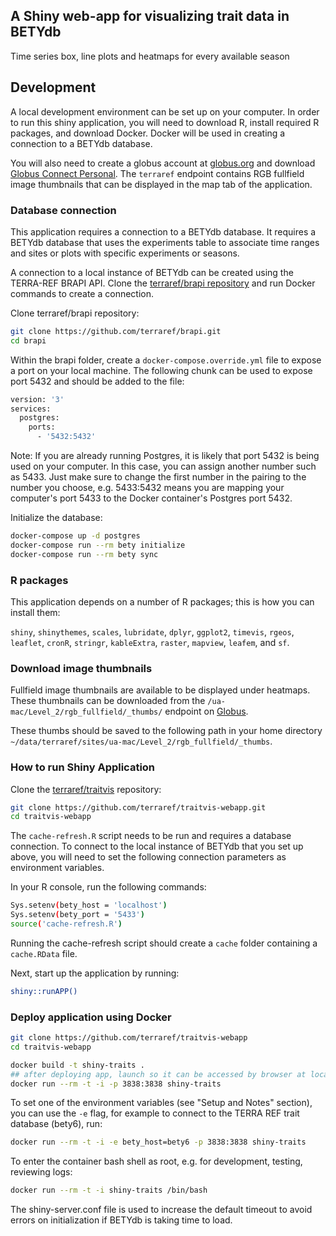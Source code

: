 ## A Shiny web-app for visualizing trait data in BETYdb

Time series box, line plots and heatmaps for every available season

## Development

A local development environment can be set up on your computer. In order to run this shiny application, you will need to download R, install required R packages, and download Docker. Docker will be used in creating a connection to a BETYdb database. 

You will also need to create a globus account at [globus.org](https://www.globus.org/) and download [Globus Connect Personal](https://www.globus.org/globus-connect-personal). The `terraref` endpoint contains RGB fullfield image thumbnails that can be displayed in the map tab of the application.



### Database connection

This application requires a connection to a BETYdb database. It requires a BETYdb database that uses the experiments table to associate time ranges and sites or plots with specific experiments or seasons.

A connection to a local instance of BETYdb can be created using the TERRA-REF BRAPI API. Clone the [terraref/brapi repository](https://github.com/terraref/brapi) and run Docker commands to create a connection. 

Clone terraref/brapi repository:

```sh
git clone https://github.com/terraref/brapi.git
cd brapi
```

Within the brapi folder, create a `docker-compose.override.yml` file to expose a port on your local machine. The following chunk can be used to expose port 5432 and should be added to the file:

```sh
version: '3'
services:
  postgres:
    ports:
      - '5432:5432'
```

Note: If you are already running Postgres, it is likely that port 5432 is being used on your computer. 
In this case, you can assign another number such as 5433. 
Just make sure to change the first number in the pairing to the number you choose, e.g. 5433:5432 means you are mapping your computer's port 5433 to the Docker container's Postgres port 5432.

Initialize the database:

```sh
docker-compose up -d postgres
docker-compose run --rm bety initialize
docker-compose run --rm bety sync
```

### R packages

This application depends on a number of R packages; this is how you can install them:

`shiny`, `shinythemes`, `scales`, `lubridate`, `dplyr`, `ggplot2`, `timevis`, `rgeos`, `leaflet`, `cronR`, `stringr`, `kableExtra`, `raster`, `mapview`, `leafem`, and `sf`.

### Download image thumbnails

Fullfield image thumbnails are available to be displayed under heatmaps. These thumbnails can be downloaded from the `/ua-mac/Level_2/rgb_fullfield/_thumbs/` endpoint on [Globus](https://www.globus.org/).

These thumbs should be saved to the following path in your home directory `~/data/terraref/sites/ua-mac/Level_2/rgb_fullfield/_thumbs`.

### How to run Shiny Application

Clone the [terraref/traitvis](https://github.com/terraref/traitvis-webapp) repository:

```sh
git clone https://github.com/terraref/traitvis-webapp.git
cd traitvis-webapp
```

The `cache-refresh.R` script needs to be run and requires a database connection. To connect to the local instance of BETYdb that you set up above, you will need to set the following connection parameters as environment variables.

In your R console, run the following commands:

```sh
Sys.setenv(bety_host = 'localhost')
Sys.setenv(bety_port = '5433')
source('cache-refresh.R')
```

Running the cache-refresh script should create a `cache` folder containing a `cache.RData` file.

Next, start up the application by running:

```sh
shiny::runAPP()
```

### Deploy application using Docker

```sh
git clone https://github.com/terraref/traitvis-webapp
cd traitvis-webapp

docker build -t shiny-traits .
## after deploying app, launch so it can be accessed by browser at localhost:3838
docker run --rm -t -i -p 3838:3838 shiny-traits
```

To set one of the environment variables (see "Setup and Notes" section), you can use the `-e` flag, for example to connect to the TERRA REF trait database (bety6), run:

```sh
docker run --rm -t -i -e bety_host=bety6 -p 3838:3838 shiny-traits
```

To enter the container bash shell as root, e.g. for development, testing, reviewing logs:

```sh
docker run --rm -t -i shiny-traits /bin/bash
```

The shiny-server.conf file is used to increase the default timeout to avoid errors on initialization if BETYdb is taking time to load.
